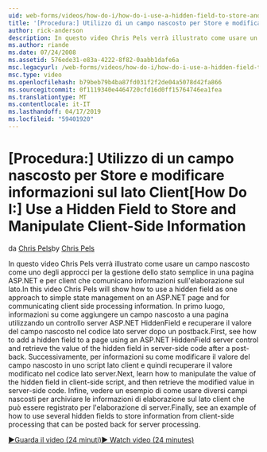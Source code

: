 ```yaml
---
uid: web-forms/videos/how-do-i/how-do-i-use-a-hidden-field-to-store-and-manipulate-client-side-information
title: '[Procedura:] Utilizzo di un campo nascosto per Store e modificare informazioni sul lato Client | Microsoft Docs'
author: rick-anderson
description: In questo video Chris Pels verrà illustrato come usare un campo nascosto come uno degli approcci per la gestione dello stato semplice in una pagina ASP.NET e per le comunicazioni sul lato client...
ms.author: riande
ms.date: 07/24/2008
ms.assetid: 576ede31-e83a-4222-8f82-0aabb1dafe6a
msc.legacyurl: /web-forms/videos/how-do-i/how-do-i-use-a-hidden-field-to-store-and-manipulate-client-side-information
msc.type: video
ms.openlocfilehash: b79beb79b4ba87fd031f2f2de04a5078d42fa866
ms.sourcegitcommit: 0f1119340e4464720cfd16d0ff15764746ea1fea
ms.translationtype: MT
ms.contentlocale: it-IT
ms.lasthandoff: 04/17/2019
ms.locfileid: "59401920"
---
```

# <a name="how-do-i-use-a-hidden-field-to-store-and-manipulate-client-side-information"></a><span data-ttu-id="e59e4-103">[Procedura:] Utilizzo di un campo nascosto per Store e modificare informazioni sul lato Client</span><span class="sxs-lookup"><span data-stu-id="e59e4-103">[How Do I:] Use a Hidden Field to Store and Manipulate Client-Side Information</span></span>

<span data-ttu-id="e59e4-104">da [Chris Pels](https://twitter.com/chrispels)</span><span class="sxs-lookup"><span data-stu-id="e59e4-104">by [Chris Pels](https://twitter.com/chrispels)</span></span>

<span data-ttu-id="e59e4-105">In questo video Chris Pels verrà illustrato come usare un campo nascosto come uno degli approcci per la gestione dello stato semplice in una pagina ASP.NET e per client che comunicano informazioni sull'elaborazione sul lato.</span><span class="sxs-lookup"><span data-stu-id="e59e4-105">In this video Chris Pels will show how to use a hidden field as one approach to simple state management on an ASP.NET page and for communicating client side processing information.</span></span> <span data-ttu-id="e59e4-106">In primo luogo, informazioni su come aggiungere un campo nascosto a una pagina utilizzando un controllo server ASP.NET HiddenField e recuperare il valore del campo nascosto nel codice lato server dopo un postback.</span><span class="sxs-lookup"><span data-stu-id="e59e4-106">First, see how to add a hidden field to a page using an ASP.NET HiddenField server control and retrieve the value of the hidden field in server-side code after a post-back.</span></span> <span data-ttu-id="e59e4-107">Successivamente, per informazioni su come modificare il valore del campo nascosto in uno script lato client e quindi recuperare il valore modificato nel codice lato server.</span><span class="sxs-lookup"><span data-stu-id="e59e4-107">Next, learn how to manipulate the value of the hidden field in client-side script, and then retrieve the modified value in server-side code.</span></span> <span data-ttu-id="e59e4-108">Infine, vedere un esempio di come usare diversi campi nascosti per archiviare le informazioni di elaborazione sul lato client che può essere registrato per l'elaborazione di server.</span><span class="sxs-lookup"><span data-stu-id="e59e4-108">Finally, see an example of how to use several hidden fields to store information from client-side processing that can be posted back for server processing.</span></span>

[<span data-ttu-id="e59e4-109">&#9654;Guarda il video (24 minuti)</span><span class="sxs-lookup"><span data-stu-id="e59e4-109">&#9654; Watch video (24 minutes)</span></span>](https://channel9.msdn.com/Blogs/ASP-NET-Site-Videos/how-do-i-use-a-hidden-field-to-store-and-manipulate-client-side-information)
